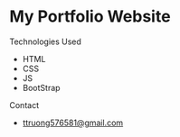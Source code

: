 # My Portfolio Website

Technologies Used

* HTML
* CSS
* JS
* BootStrap

Contact

* ttruong576581@gmail.com

